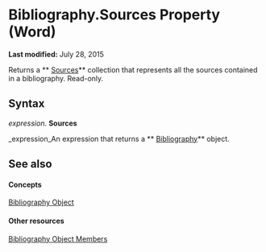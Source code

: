 
# Bibliography.Sources Property (Word)

 **Last modified:** July 28, 2015

Returns a  ** [Sources](92a74894-1c69-0ff1-749d-baa49b45a174.md)** collection that represents all the sources contained in a bibliography. Read-only.

## Syntax

 _expression_. **Sources**

 _expression_An expression that returns a  ** [Bibliography](2e6c5a98-5c49-2404-e519-ef8bfc4215d2.md)** object.


## See also


#### Concepts


 [Bibliography Object](2e6c5a98-5c49-2404-e519-ef8bfc4215d2.md)
#### Other resources


 [Bibliography Object Members](f016a091-e556-43e4-3c49-6c4e307ba422.md)
